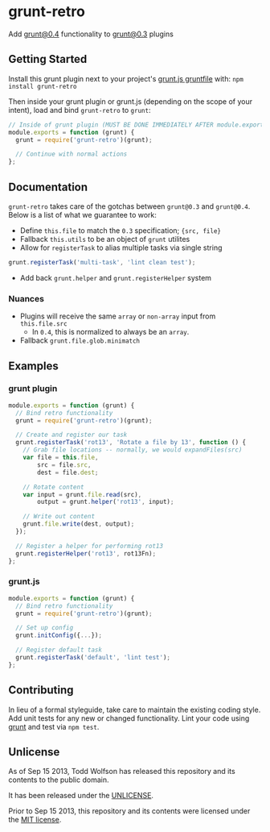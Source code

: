 # grunt-retro

Add grunt@0.4 functionality to grunt@0.3 plugins

## Getting Started
Install this grunt plugin next to your project's [grunt.js gruntfile][getting_started] with: `npm install grunt-retro`

Then inside your grunt plugin or grunt.js (depending on the scope of your intent), load and bind `grunt-retro` to `grunt`:

```javascript
// Inside of grunt plugin (MUST BE DONE IMMEDIATELY AFTER module.exports)
module.exports = function (grunt) {
  grunt = require('grunt-retro')(grunt);

  // Continue with normal actions
};
```

[grunt]: http://gruntjs.com/
[getting_started]: https://github.com/gruntjs/grunt/blob/master/docs/getting_started.md

## Documentation
`grunt-retro` takes care of the gotchas between `grunt@0.3` and `grunt@0.4`. Below is a list of what we guarantee to work:

- Define `this.file` to match the `0.3` specification; `{src, file}`
- Fallback `this.utils` to be an object of `grunt` utilites
- Allow for `registerTask` to alias multiple tasks via single string

```js
grunt.registerTask('multi-task', 'lint clean test');
```

- Add back `grunt.helper` and `grunt.registerHelper` system

### Nuances
- Plugins will receive the same `array` or `non-array` input from `this.file.src`
    - In `0.4`, this is normalized to always be an `array`.
- Fallback `grunt.file.glob.minimatch`

## Examples
### grunt plugin

```js
module.exports = function (grunt) {
  // Bind retro functionality
  grunt = require('grunt-retro')(grunt);

  // Create and register our task
  grunt.registerTask('rot13', 'Rotate a file by 13', function () {
    // Grab file locations -- normally, we would expandFiles(src)
    var file = this.file,
        src = file.src,
        dest = file.dest;

    // Rotate content
    var input = grunt.file.read(src),
        output = grunt.helper('rot13', input);

    // Write out content
    grunt.file.write(dest, output);
  });

  // Register a helper for performing rot13
  grunt.registerHelper('rot13', rot13Fn);
};
```

### grunt.js
```js
module.exports = function (grunt) {
  // Bind retro functionality
  grunt = require('grunt-retro')(grunt);

  // Set up config
  grunt.initConfig({...});

  // Register default task
  grunt.registerTask('default', 'lint test');
};
```

## Contributing
In lieu of a formal styleguide, take care to maintain the existing coding style. Add unit tests for any new or changed functionality. Lint your code using [grunt][grunt] and test via `npm test`.

## Unlicense
As of Sep 15 2013, Todd Wolfson has released this repository and its contents to the public domain.

It has been released under the [UNLICENSE][].

[UNLICENSE]: UNLICENSE

Prior to Sep 15 2013, this repository and its contents were licensed under the [MIT license][].

[MIT license]: https://github.com/twolfson/grunt-retro/blob/2a6242f6d4560c66a2b17db7846103e85ccd4866/LICENSE-MIT

